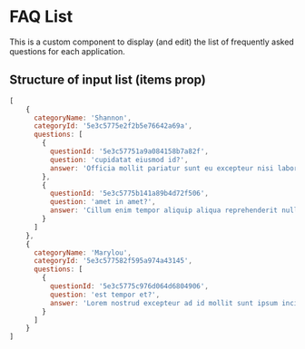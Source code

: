 
# FAQ List

This is a custom component to display (and edit) the list of frequently asked questions for each application. 

## Structure of input list (items prop)

```javascript
[
    {
      categoryName: 'Shannon',
      categoryId: '5e3c5775e2f2b5e76642a69a',
      questions: [
        {
          questionId: '5e3c57751a9a084158b7a82f',
          question: 'cupidatat eiusmod id?',
          answer: 'Officia mollit pariatur sunt eu excepteur nisi laboris laborum exercitation commodo dolor.'
        },
        {
          questionId: '5e3c5775b141a89b4d72f506',
          question: 'amet in amet?',
          answer: 'Cillum enim tempor aliquip aliqua reprehenderit nulla et nisi consectetur voluptate laboris sunt dolore tempor.'
        }
      ]
    },
    {
      categoryName: 'Marylou',
      categoryId: '5e3c577582f595a974a43145',
      questions: [
        {
          questionId: '5e3c5775c976d064d6804906',
          question: 'est tempor et?',
          answer: 'Lorem nostrud excepteur ad id mollit sunt ipsum incididunt duis et incididunt dolore.'
        }
      ]
    }
]
```